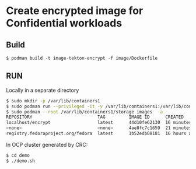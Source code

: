 # Create encrypted image for Confidential workloads

## Build
```
$ podman build -t image-tekton-encrypt -f image/Dockerfile
```

## RUN
Locally in a separate directory
```bash
$ sudo mkdir -p /var/lib/containers1 
$ sudo podman run --privileged -it -v /var/lib/containers1:/var/lib/containers:Z localhost/image-tekton-encrypt  fedora:latest encrypt 
$ sudo podman --root /var/lib/containers1/storage images  -a
REPOSITORY                         TAG         IMAGE ID      CREATED         SIZE
localhost/encrypt                  latest      44d10fe62130  16 minutes ago  3.25 kB
<none>                             <none>      4ae8fc7c1659  21 minutes ago  3.25 kB
registry.fedoraproject.org/fedora  latest      1b52edb08181  16 hours ago    159 MB
```

In OCP cluster generated by CRC:
```bash
$ cd demo
$ ./demo.sh
```
